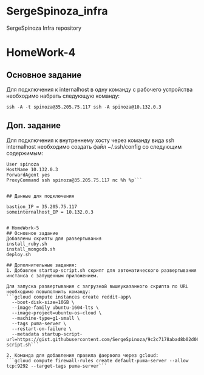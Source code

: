 # SergeSpinoza_infra
SergeSpinoza Infra repository


# HomeWork-4

## Основное задание
Для подключения к internalhost в одну команду с рабочего устройства необходимо набрать следующую команду:

`ssh -A -t spinoza@35.205.75.117 ssh -A spinoza@10.132.0.3`


## Доп. задание
Для подключения к внутреннему хосту через команду вида ssh internalhost необходимо создать файл ~/.ssh/config со следующим содержимым: 

```Host someinternalhost
User spinoza
HostName 10.132.0.3
ForwardAgent yes
ProxyCommand ssh spinoza@35.205.75.117 nc %h %p```


## Данные для подключения

bastion_IP = 35.205.75.117
someinternalhost_IP = 10.132.0.3


# HomeWork-5
## Основное задание
Добавлены скрипты для развертывания
install_ruby.sh
install_mongodb.sh
deploy.sh

## Дополнительные задания:
1. Добавлен startup-script.sh скрипт для автоматического развертывания инстанса с запущенным приложением.

Для запуска развертывания с загрузкой вышеуказанного скрипта по URL необходимо повыполнить команду: 
```gcloud compute instances create reddit-app\
  --boot-disk-size=10GB \
  --image-family ubuntu-1604-lts \
  --image-project=ubuntu-os-cloud \
  --machine-type=g1-small \
  --tags puma-server \
  --restart-on-failure \
  --metadata startup-script-url=https://gist.githubusercontent.com/SergeSpinoza/9c2c7178abad8b02d06e8b5b2e6601e4/raw/3706e8caee71a35d23ff0232c1e02d7a6d6cf5f6/startup-script.sh```

2. Команда для добавления правила фаервола через gcloud:
```gcloud compute firewall-rules create default-puma-server --allow tcp:9292 --target-tags puma-server```

